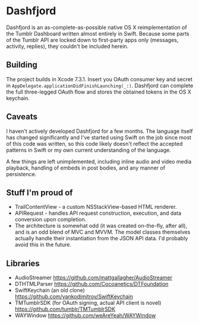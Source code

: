 # Dashfjord
Dashfjord is an as-complete-as-possible native OS X reimplementation of the Tumblr Dashboard written almost entirely in Swift. Because some parts of the Tumblr API are locked down to first-party apps only (messages, activity, replies), they couldn't be included herein.

## Building
The project builds in Xcode 7.3.1. Insert you OAuth consumer key and secret in `AppDelegate.applicationDidFinishLaunching(_:)`. Dashfjord can complete the full three-legged OAuth flow and stores the obtained tokens in the OS X keychain.

## Caveats
I haven't actively developed Dashfjord for a few months. The language itself has changed significantly and I've started using Swift on the job since most of this code was written, so this code likely doesn't reflect the accepted patterns in Swift or my own current understanding of the language.

A few things are left unimplemented, including inline audio and video media playback, handling of embeds in post bodies, and any manner of persistence.
 
## Stuff I'm proud of

* TrailContentView - a custom NSStackView-based HTML renderer.
* APIRequest - handles API request construction, execution, and data conversion upon completion.
* The architecture is somewhat odd (it was created on-the-fly, after all), and is an odd blend of MVC and MVVM. The model classes themselves actually handle their instantiation from the JSON API data. I'd probably avoid this in the future.

## Libraries

* AudioStreamer https://github.com/mattgallagher/AudioStreamer
* DTHTMLParser https://github.com/Cocoanetics/DTFoundation
* SwiftKeychain (an old clone) https://github.com/yankodimitrov/SwiftKeychain
* TMTumblrSDK (for OAuth signing, actual API client is novel) https://github.com/tumblr/TMTumblrSDK
* WAYWindow https://github.com/weAreYeah/WAYWindow
